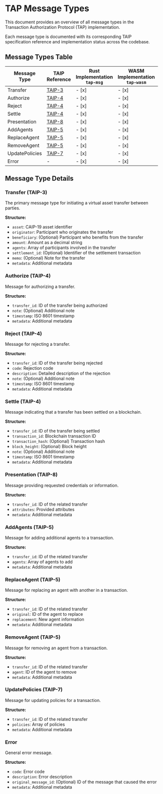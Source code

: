 # TAP Message Types

This document provides an overview of all message types in the Transaction Authorization Protocol (TAP) implementation.

Each message type is documented with its corresponding TAIP specification reference and implementation status across the codebase.

## Message Types Table

| Message Type | TAIP Reference | Rust Implementation<br>`tap-msg` | WASM Implementation<br>`tap-wasm` | TypeScript Implementation<br>`tap-ts` |
|--------------|----------------|----------------------------------|-----------------------------------|--------------------------------------|
| Transfer | [TAIP-3](prds/taips/TAIPs/taip-3.md) | - [x] | - [x] | - [x] |
| Authorize | [TAIP-4](prds/taips/TAIPs/taip-4.md) | - [x] | - [x] | - [x] |
| Reject | [TAIP-4](prds/taips/TAIPs/taip-4.md) | - [x] | - [x] | - [x] |
| Settle | [TAIP-4](prds/taips/TAIPs/taip-4.md) | - [x] | - [x] | - [x] |
| Presentation | [TAIP-8](prds/taips/TAIPs/taip-8.md) | - [x] | - [x] | - [x] |
| AddAgents | [TAIP-5](prds/taips/TAIPs/taip-5.md) | - [x] | - [x] | - [x] |
| ReplaceAgent | [TAIP-5](prds/taips/TAIPs/taip-5.md) | - [x] | - [x] | - [x] |
| RemoveAgent | [TAIP-5](prds/taips/TAIPs/taip-5.md) | - [x] | - [x] | - [x] |
| UpdatePolicies | [TAIP-7](prds/taips/TAIPs/taip-7.md) | - [x] | - [x] | - [x] |
| Error | - | - [x] | - [x] | - [x] |

## Message Type Details

### Transfer (TAIP-3)

The primary message type for initiating a virtual asset transfer between parties.

**Structure:**
- `asset`: CAIP-19 asset identifier
- `originator`: Participant who originates the transfer
- `beneficiary`: (Optional) Participant who benefits from the transfer
- `amount`: Amount as a decimal string
- `agents`: Array of participants involved in the transfer
- `settlement_id`: (Optional) Identifier of the settlement transaction
- `memo`: (Optional) Note for the transfer
- `metadata`: Additional metadata

### Authorize (TAIP-4)

Message for authorizing a transfer.

**Structure:**
- `transfer_id`: ID of the transfer being authorized
- `note`: (Optional) Additional note
- `timestamp`: ISO 8601 timestamp
- `metadata`: Additional metadata

### Reject (TAIP-4)

Message for rejecting a transfer.

**Structure:**
- `transfer_id`: ID of the transfer being rejected
- `code`: Rejection code
- `description`: Detailed description of the rejection
- `note`: (Optional) Additional note
- `timestamp`: ISO 8601 timestamp
- `metadata`: Additional metadata

### Settle (TAIP-4)

Message indicating that a transfer has been settled on a blockchain.

**Structure:**
- `transfer_id`: ID of the transfer being settled
- `transaction_id`: Blockchain transaction ID
- `transaction_hash`: (Optional) Transaction hash
- `block_height`: (Optional) Block height
- `note`: (Optional) Additional note
- `timestamp`: ISO 8601 timestamp
- `metadata`: Additional metadata

### Presentation (TAIP-8)

Message providing requested credentials or information.

**Structure:**
- `transfer_id`: ID of the related transfer
- `attributes`: Provided attributes
- `metadata`: Additional metadata

### AddAgents (TAIP-5)

Message for adding additional agents to a transaction.

**Structure:**
- `transfer_id`: ID of the related transfer
- `agents`: Array of agents to add
- `metadata`: Additional metadata

### ReplaceAgent (TAIP-5)

Message for replacing an agent with another in a transaction.

**Structure:**
- `transfer_id`: ID of the related transfer
- `original`: ID of the agent to replace
- `replacement`: New agent information
- `metadata`: Additional metadata

### RemoveAgent (TAIP-5)

Message for removing an agent from a transaction.

**Structure:**
- `transfer_id`: ID of the related transfer
- `agent`: ID of the agent to remove
- `metadata`: Additional metadata

### UpdatePolicies (TAIP-7)

Message for updating policies for a transaction.

**Structure:**
- `transfer_id`: ID of the related transfer
- `policies`: Array of policies
- `metadata`: Additional metadata

### Error

General error message.

**Structure:**
- `code`: Error code
- `description`: Error description
- `original_message_id`: (Optional) ID of the message that caused the error
- `metadata`: Additional metadata
